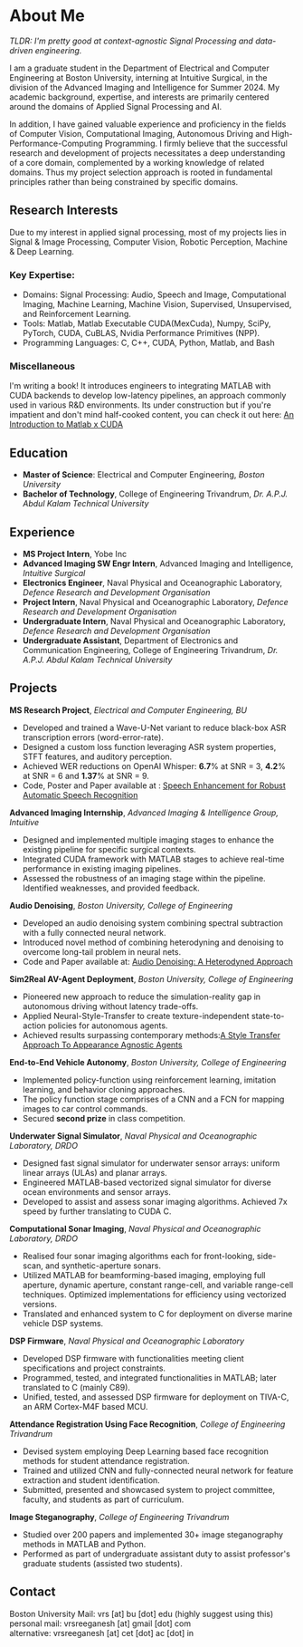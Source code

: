 # About Me
*TLDR: I'm pretty good at context-agnostic Signal Processing and data-driven engineering.*

I am a graduate student in the Department of Electrical and Computer Engineering at Boston University, interning at Intuitive Surgical, in the division of the Advanced Imaging and Intelligence for Summer 2024. My academic background, expertise, and interests are primarily centered around the domains of Applied Signal Processing and AI.

In addition, I have gained valuable experience and proficiency in the fields of Computer Vision, Computational Imaging, Autonomous Driving and High-Performance-Computing Programming. I firmly believe that the successful research and development of projects necessitates a deep understanding of a core domain, complemented by a working knowledge of related domains. Thus my project selection approach is rooted in fundamental principles rather than being constrained by specific domains.

## Research Interests
Due to my interest in applied signal processing, most of my projects lies in Signal & Image Processing, Computer Vision, Robotic Perception, Machine & Deep Learning. 

### Key Expertise:
- Domains: Signal Processing: Audio, Speech and Image, Computational Imaging, Machine Learning, Machine Vision, Supervised, Unsupervised, and Reinforcement Learning.
- Tools: Matlab, Matlab Executable CUDA(MexCuda), Numpy, SciPy, PyTorch, CUDA, CuBLAS, Nvidia Performance Primitives (NPP).
- Programming Languages: C, C++, CUDA, Python, Matlab, and Bash

### Miscellaneous
I'm writing a book! It introduces engineers to integrating MATLAB with CUDA backends to develop low-latency pipelines, an approach commonly used in various R&D environments. Its under construction but if you're impatient and don't mind half-cooked content, you can check it out here: [An Introduction to Matlab x CUDA](https://vrsreeganesh.github.io/MatlabxCUDA/intro.html#)

## Education
- **Master of Science**: Electrical and Computer Engineering, *Boston University*
- **Bachelor of Technology**, College of Engineering Trivandrum, *Dr. A.P.J. Abdul Kalam Technical University*

## Experience
- **MS Project Intern**, Yobe Inc
- **Advanced Imaging SW Engr Intern**, Advanced Imaging and Intelligence, *Intuitive Surgical*
- **Electronics Engineer**, Naval Physical and Oceanographic Laboratory, *Defence Research and Development Organisation*
- **Project Intern**, Naval Physical and Oceanographic Laboratory, *Defence Research and Development Organisation*
- **Undergraduate Intern**, Naval Physical and Oceanographic Laboratory, *Defence Research and Development Organisation*
- **Undergraduate Assistant**, Department of Electronics and Communication Engineering, College of Engineering Trivandrum, *Dr. A.P.J. Abdul Kalam Technical University*


## Projects

**MS Research Project**, *Electrical and Computer Engineering, BU* 
- Developed and trained a Wave-U-Net variant to reduce black-box ASR transcription errors (word-error-rate).
- Designed a custom loss function leveraging ASR system properties, STFT features, and auditory perception.
- Achieved WER reductions on OpenAI Whisper: **6.7**% at SNR = 3, **4.2**% at SNR = 6 and **1.37**\% at SNR = 9.
- Code, Poster and Paper available at : 
[Speech Enhancement for Robust Automatic Speech Recognition](https://github.com/vrsreeganesh/asr-enhancer)



**Advanced Imaging Internship**, *Advanced Imaging \& Intelligence Group, Intuitive*
- Designed and implemented multiple imaging stages to enhance the existing pipeline for specific surgical contexts.
- Integrated CUDA framework with MATLAB stages to achieve real-time performance in existing imaging pipelines.
- Assessed the robustness of an imaging stage within the pipeline. Identified weaknesses, and provided feedback.







**Audio Denoising**, *Boston University, College of Engineering*
- Developed an audio denoising system combining  spectral subtraction with a fully connected neural network.
- Introduced novel method of combining heterodyning and denoising to overcome long-tail problem in neural nets.
- Code and Paper available at: [Audio Denoising: A Heterodyned Approach](https://github.com/vrsreeganesh/AudioDenoising_A_HeteroDyned_Approach)
 


**Sim2Real AV-Agent Deployment**, *Boston University, College of Engineering*
- Pioneered new approach to reduce the simulation-reality gap in autonomous driving without latency trade-offs.
- Applied Neural-Style-Transfer to create texture-independent state-to-action policies for autonomous agents.
- Achieved results surpassing contemporary methods:[A Style Transfer Approach To Appearance Agnostic Agents](https://github.com/vrsreeganesh/StyleTransferApproachToAppearanceAgnosticAgents/blob/main/EC523_ProjectReport_SreeganeshValatharaRajendran.pdf)
 



**End-to-End Vehicle Autonomy**, *Boston University, College of Engineering*
- Implemented policy-function using reinforcement learning, imitation learning, and behavior cloning approaches.
- The policy function stage comprises of a CNN and a FCN for mapping images to car control commands.
- Secured **second prize** in class competition. 



**Underwater Signal Simulator**, *Naval Physical and Oceanographic Laboratory, DRDO*
- Designed fast signal simulator for underwater sensor arrays: uniform linear arrays (ULAs) and planar arrays. 
- Engineered MATLAB-based vectorized signal simulator for diverse ocean environments and sensor arrays.
- Developed to assist and assess sonar imaging algorithms. Achieved 7x speed by further translating to CUDA C.






**Computational Sonar Imaging**, *Naval Physical and Oceanographic Laboratory, DRDO*
- Realised four sonar imaging algorithms each for front-looking, side-scan, and synthetic-aperture sonars.
- Utilized MATLAB for beamforming-based imaging, employing full aperture, dynamic aperture, constant range-cell, and variable range-cell techniques. Optimized implementations for efficiency using vectorized versions.
- Translated and enhanced system to C for deployment on diverse marine vehicle DSP systems.



**DSP Firmware**, *Naval Physical and Oceanographic Laboratory*
- Developed DSP firmware with functionalities meeting client specifications and project constraints.
- Programmed, tested, and integrated functionalities in MATLAB; later translated to C (mainly C89).
- Unified, tested, and assessed DSP firmware for deployment on TIVA-C, an ARM Cortex-M4F based MCU.



**Attendance Registration Using Face Recognition**, *College of Engineering Trivandrum*
- Devised system employing Deep Learning based face recognition methods for student attendance registration.
- Trained and utilized CNN and fully-connected neural network for feature extraction and student identification.
- Submitted, presented and showcased system to project committee, faculty, and students as part of curriculum.



**Image Steganography**, *College of Engineering Trivandrum*
- Studied over 200 papers and implemented 30+ image steganography methods in MATLAB and Python.
- Performed as part of undergraduate assistant duty to assist professor's graduate students (assisted two students).



## Contact
Boston University Mail: vrs [at] bu [dot] edu  (highly suggest using this)
personal mail: vrsreeganesh [at] gmail [dot] com  
alternative: vrsreeganesh [at] cet [dot] ac [dot] in
